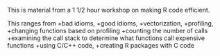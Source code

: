 This is material from a 1 1/2 hour workshop on making R code efficient.

This ranges from 
+bad idioms, 
+good idioms, 
+vectorization, 
+profiling, 
+changing functions based on profiling
+counting the number of calls
+examining the call stack to determine what functions call expensive functions
+using C/C++ code, 
+creating R packages with C code